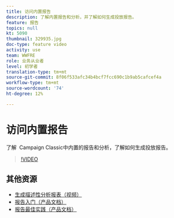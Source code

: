 ```yaml
---
title: 访问内置报告
description: 了解内置报告和分析，并了解如何生成投放报告。
feature: 报告
topics: null
kt: 5090
thumbnail: 329935.jpg
doc-type: feature video
activity: use
team: WWFRE
role: 业务从业者
level: 初学者
translation-type: tm+mt
source-git-commit: 8f06f533afc34b4bcf7fcc690c1b9ab5cafcef4a
workflow-type: tm+mt
source-wordcount: '74'
ht-degree: 12%

---
```



# 访问内置报告

了解  Campaign Classic中内置的报告和分析，了解如何生成投放报告。

>[!VIDEO](https://video.tv.adobe.com/v/329935?quality=12)

## 其他资源

* [生成描述性分析报表（视频）](/help/reporting/generating-a-descriptive-analysis-report.md)
* [报告入门（产品文档）](https://experienceleague.adobe.com/docs/campaign-classic/using/reporting/reporting-in-adobe-campaign/about-adobe-campaign-reporting-tools.html)
* [报告最佳实践（产品文档）](https://experienceleague.adobe.com/docs/campaign-classic/using/reporting/reporting-in-adobe-campaign/best-practices.html)
